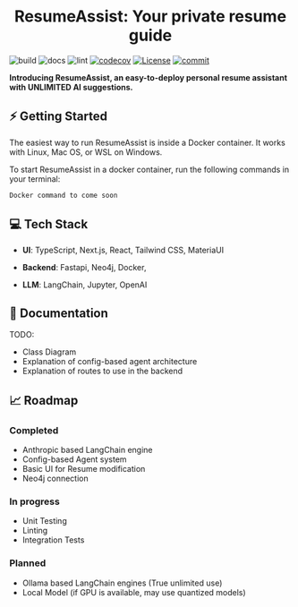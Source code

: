 

<!-- PROJECT LOGO -->
<div>
  <h1 align="center">ResumeAssist: Your private resume guide </h1>
<div>

![build](https://github.com/criss-wang/dpai/workflows/build/badge.svg) 
![docs](https://github.com/criss-wang/dpai/workflows/docs/badge.svg) 
![lint](https://github.com/criss-wang/dpai/workflows/lint/badge.svg)
[![codecov](https://codecov.io/gh/Criss-Wang/dpai/graph/badge.svg?token=D73VGZR7NN)](https://codecov.io/gh/Criss-Wang/dpai)
[![License](https://img.shields.io/badge/License-Apache_2.0-blue.svg)](https://opensource.org/licenses/Apache-2.0)
[![commit](https://img.shields.io/github/last-commit/criss-wang/dpai)](https://github.com/criss-wang/dpai/commits/master)

**Introducing ResumeAssist, an easy-to-deploy personal resume assistant with UNLIMITED AI suggestions.**


## ⚡ Getting Started
The easiest way to run ResumeAssist is inside a Docker container. It works with Linux, Mac OS, or WSL on Windows.

To start ResumeAssist in a docker container, run the following commands in your terminal:

```bash
Docker command to come soon
```

## 💻 Tech Stack
- **UI**: TypeScript, Next.js, React, Tailwind CSS, MateriaUI

- **Backend**: Fastapi, Neo4j, Docker, 

- **LLM**: LangChain, Jupyter, OpenAI

## 🚀 Documentation

TODO:
- Class Diagram
- Explanation of config-based agent architecture
- Explanation of routes to use in the backend

## 📈 Roadmap

### Completed
- Anthropic based LangChain engine
- Config-based Agent system
- Basic UI for Resume modification
- Neo4j connection
### In progress
- Unit Testing
- Linting
- Integration Tests
### Planned
- Ollama based LangChain engines (True unlimited use)
- Local Model (if GPU is available, may use quantized models)


